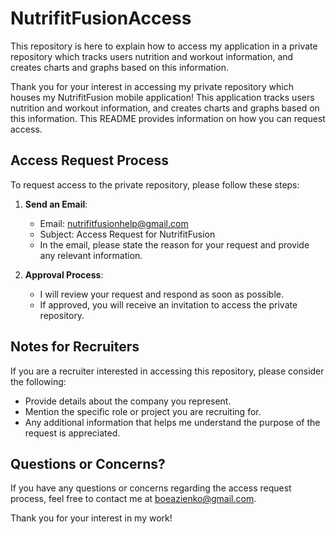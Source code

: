# NutrifitFusionAccess
This repository is here to explain how to access my application in a private repository which tracks users nutrition and workout information, and creates charts and graphs based on this information.

Thank you for your interest in accessing my private repository which houses my NutrifitFusion mobile application! This application tracks users nutrition and workout information, and creates charts and graphs based on this information. This README provides information on how you can request access.

## Access Request Process

To request access to the private repository, please follow these steps:

1. **Send an Email**: 
   - Email: nutrifitfusionhelp@gmail.com
   - Subject: Access Request for NutrifitFusion
   - In the email, please state the reason for your request and provide any relevant information.

2. **Approval Process**:
   - I will review your request and respond as soon as possible.
   - If approved, you will receive an invitation to access the private repository.

## Notes for Recruiters

If you are a recruiter interested in accessing this repository, please consider the following:

- Provide details about the company you represent.
- Mention the specific role or project you are recruiting for.
- Any additional information that helps me understand the purpose of the request is appreciated.


## Questions or Concerns?

If you have any questions or concerns regarding the access request process, feel free to contact me at boeazienko@gmail.com.

Thank you for your interest in my work!
 
